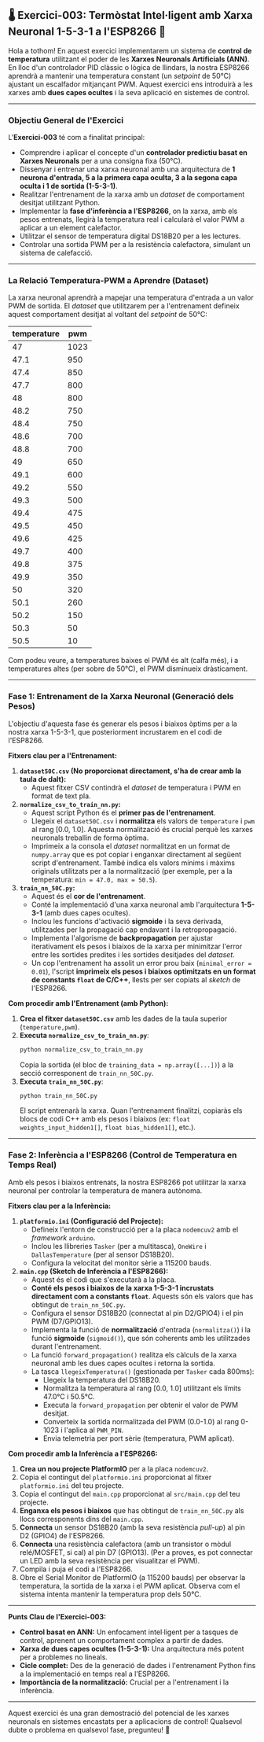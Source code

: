 **🌡️ Exercici-003: Termòstat Intel·ligent amb Xarxa Neuronal 1-5-3-1 a l'ESP8266 🧠**
---

Hola a tothom! En aquest exercici implementarem un sistema de **control de temperatura** utilitzant el poder de les **Xarxes Neuronals Artificials (ANN)**. En lloc d'un controlador PID clàssic o lògica de llindars, la nostra ESP8266 aprendrà a mantenir una temperatura constant (un *setpoint* de 50°C) ajustant un escalfador mitjançant PWM. Aquest exercici ens introduirà a les xarxes amb **dues capes ocultes** i la seva aplicació en sistemes de control.

---
### **Objectiu General de l'Exercici**

L'**Exercici-003** té com a finalitat principal:

* Comprendre i aplicar el concepte d'un **controlador predictiu basat en Xarxes Neuronals** per a una consigna fixa (50°C).
* Dissenyar i entrenar una xarxa neuronal amb una arquitectura de **1 neurona d'entrada, 5 a la primera capa oculta, 3 a la segona capa oculta i 1 de sortida (1-5-3-1)**.
* Realitzar l'entrenament de la xarxa amb un *dataset* de comportament desitjat utilitzant Python.
* Implementar la **fase d'inferència a l'ESP8266**, on la xarxa, amb els pesos entrenats, llegirà la temperatura real i calcularà el valor PWM a aplicar a un element calefactor.
* Utilitzar el sensor de temperatura digital DS18B20 per a les lectures.
* Controlar una sortida PWM per a la resistència calefactora, simulant un sistema de calefacció.

---
### **La Relació Temperatura-PWM a Aprendre (Dataset)**

La xarxa neuronal aprendrà a mapejar una temperatura d'entrada a un valor PWM de sortida. El *dataset* que utilitzarem per a l'entrenament defineix aquest comportament desitjat al voltant del *setpoint* de 50°C:

| temperature | pwm    |
|-------------|--------|
| 47          | 1023   |
| 47.1        | 950    |
| 47.4        | 850    |
| 47.7        | 800    |
| 48          | 800    |
| 48.2        | 750    |
| 48.4        | 750    |
| 48.6        | 700    |
| 48.8        | 700    |
| 49          | 650    |
| 49.1        | 600    |
| 49.2        | 550    |
| 49.3        | 500    |
| 49.4        | 475    |
| 49.5        | 450    |
| 49.6        | 425    |
| 49.7        | 400    |
| 49.8        | 375    |
| 49.9        | 350    |
| 50          | 320    |
| 50.1        | 260    |
| 50.2        | 150    |
| 50.3        | 50     |
| 50.5        | 10     |

Com podeu veure, a temperatures baixes el PWM és alt (calfa més), i a temperatures altes (per sobre de 50°C), el PWM disminueix dràsticament.

---
### **Fase 1: Entrenament de la Xarxa Neuronal (Generació dels Pesos)**

L'objectiu d'aquesta fase és generar els pesos i biaixos òptims per a la nostra xarxa 1-5-3-1, que posteriorment incrustarem en el codi de l'ESP8266.

**Fitxers clau per a l'Entrenament:**

1.  **`dataset50C.csv` (No proporcionat directament, s'ha de crear amb la taula de dalt):**
    * Aquest fitxer CSV contindrà el *dataset* de temperatura i PWM en format de text pla.
2.  **`normalize_csv_to_train_nn.py`:**
    * Aquest script Python és el **primer pas de l'entrenament**.
    * Llegeix el `dataset50C.csv` i **normalitza** els valors de `temperature` i `pwm` al rang [0.0, 1.0]. Aquesta normalització és crucial perquè les xarxes neuronals treballin de forma òptima.
    * Imprimeix a la consola el *dataset* normalitzat en un format de `numpy.array` que es pot copiar i enganxar directament al següent script d'entrenament. També indica els valors mínims i màxims originals utilitzats per a la normalització (per exemple, per a la temperatura: `min = 47.0, max = 50.5`).
3.  **`train_nn_50C.py`:**
    * Aquest és el **cor de l'entrenament**.
    * Conté la implementació d'una xarxa neuronal amb l'arquitectura **1-5-3-1** (amb dues capes ocultes).
    * Inclou les funcions d'activació **sigmoide** i la seva derivada, utilitzades per la propagació cap endavant i la retropropagació.
    * Implementa l'algorisme de **backpropagation** per ajustar iterativament els pesos i biaixos de la xarxa per minimitzar l'error entre les sortides predites i les sortides desitjades del *dataset*.
    * Un cop l'entrenament ha assolit un error prou baix (`minimal_error = 0.01`), l'script **imprimeix els pesos i biaixos optimitzats en un format de constants `float` de C/C++**, llests per ser copiats al *sketch* de l'ESP8266.

**Com procedir amb l'Entrenament (amb Python):**

1.  **Crea el fitxer `dataset50C.csv`** amb les dades de la taula superior (`temperature,pwm`).
2.  **Executa `normalize_csv_to_train_nn.py`**:
    ```bash
    python normalize_csv_to_train_nn.py
    ```
    Copia la sortida (el bloc de `training_data = np.array([...])`) a la secció corresponent de `train_nn_50C.py`.
3.  **Executa `train_nn_50C.py`**:
    ```bash
    python train_nn_50C.py
    ```
    El script entrenarà la xarxa. Quan l'entrenament finalitzi, copiaràs els blocs de codi C++ amb els pesos i biaixos (ex: `float weights_input_hidden1[]`, `float bias_hidden1[]`, etc.).

---
### **Fase 2: Inferència a l'ESP8266 (Control de Temperatura en Temps Real)**

Amb els pesos i biaixos entrenats, la nostra ESP8266 pot utilitzar la xarxa neuronal per controlar la temperatura de manera autònoma.

**Fitxers clau per a la Inferència:**

1.  **`platformio.ini` (Configuració del Projecte):**
    * Defineix l'entorn de construcció per a la placa `nodemcuv2` amb el *framework* `arduino`.
    * Inclou les llibreries `Tasker` (per a multitasca), `OneWire` i `DallasTemperature` (per al sensor DS18B20).
    * Configura la velocitat del monitor sèrie a 115200 bauds.
2.  **`main.cpp` (Sketch de Inferència a l'ESP8266):**
    * Aquest és el codi que s'executarà a la placa.
    * **Conté els pesos i biaixos de la xarxa 1-5-3-1 incrustats directament com a constants `float`**. Aquests són els valors que has obtingut de `train_nn_50C.py`.
    * Configura el sensor DS18B20 (connectat al pin D2/GPIO4) i el pin PWM (D7/GPIO13).
    * Implementa la funció de **normalització** d'entrada (`normalitza()`) i la funció **sigmoide** (`sigmoid()`), que són coherents amb les utilitzades durant l'entrenament.
    * La funció `forward_propagation()` realitza els càlculs de la xarxa neuronal amb les dues capes ocultes i retorna la sortida.
    * La tasca `llegeixTemperatura()` (gestionada per `Tasker` cada 800ms):
        * Llegeix la temperatura del DS18B20.
        * Normalitza la temperatura al rang [0.0, 1.0] utilitzant els límits 47.0°C i 50.5°C.
        * Executa la `forward_propagation` per obtenir el valor de PWM desitjat.
        * Converteix la sortida normalitzada del PWM (0.0-1.0) al rang 0-1023 i l'aplica al `PWM_PIN`.
        * Envia telemetria per port sèrie (temperatura, PWM aplicat).

**Com procedir amb la Inferència a l'ESP8266:**

1.  **Crea un nou projecte PlatformIO** per a la placa `nodemcuv2`.
2.  Copia el contingut del `platformio.ini` proporcionat al fitxer `platformio.ini` del teu projecte.
3.  Copia el contingut del `main.cpp` proporcionat al `src/main.cpp` del teu projecte.
4.  **Enganxa els pesos i biaixos** que has obtingut de `train_nn_50C.py` als llocs corresponents dins del `main.cpp`.
5.  **Connecta** un sensor DS18B20 (amb la seva resistència *pull-up*) al pin D2 (GPIO4) de l'ESP8266.
6.  **Connecta** una resistència calefactora (amb un transistor o mòdul relé/MOSFET, si cal) al pin D7 (GPIO13). (Per a proves, es pot connectar un LED amb la seva resistència per visualitzar el PWM).
7.  Compila i puja el codi a l'ESP8266.
8.  Obre el Serial Monitor de PlatformIO (a 115200 bauds) per observar la temperatura, la sortida de la xarxa i el PWM aplicat. Observa com el sistema intenta mantenir la temperatura prop dels 50°C.

---
**Punts Clau de l'Exercici-003:**

* **Control basat en ANN:** Un enfocament intel·ligent per a tasques de control, aprenent un comportament complex a partir de dades.
* **Xarxa de dues capes ocultes (1-5-3-1):** Una arquitectura més potent per a problemes no lineals.
* **Cicle complet:** Des de la generació de dades i l'entrenament Python fins a la implementació en temps real a l'ESP8266.
* **Importància de la normalització:** Crucial per a l'entrenament i la inferència.

---
Aquest exercici és una gran demostració del potencial de les xarxes neuronals en sistemes encastats per a aplicacions de control! Qualsevol dubte o problema en qualsevol fase, pregunteu! 🚀